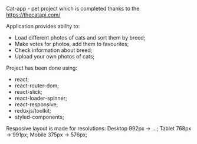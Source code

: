 Cat-app - pet project which is completed thanks to the https://thecatapi.com/

Application provides ability to:
- Load different photos of cats and sort them by breed;
- Make votes for photos, add them to favourites;
- Check information about breed;
- Upload your own photos of cats;

Project has been done using:
- react;
- react-router-dom;
- react-slick;
- react-loader-spinner;
- react-responsive;
- reduxjs/toolkit;
- styled-components;

Resposive layout is made for resolutions: 
Desktop 992px -> ...;
Tablet 768px -> 991px;
Mobile 375px -> 576px; 




